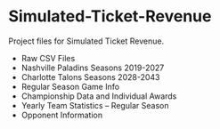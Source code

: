 # Simulated-Ticket-Revenue
Project files for Simulated Ticket Revenue.
- Raw CSV Files
- Nashville Paladins Seasons 2019-2027
- Charlotte Talons Seasons 2028-2043
- Regular Season Game Info
- Championship Data and Individual Awards
- Yearly Team Statistics – Regular Season
- Opponent Information
